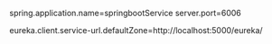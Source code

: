 spring.application.name=springbootService
server.port=6006

eureka.client.service-url.defaultZone=http://localhost:5000/eureka/

